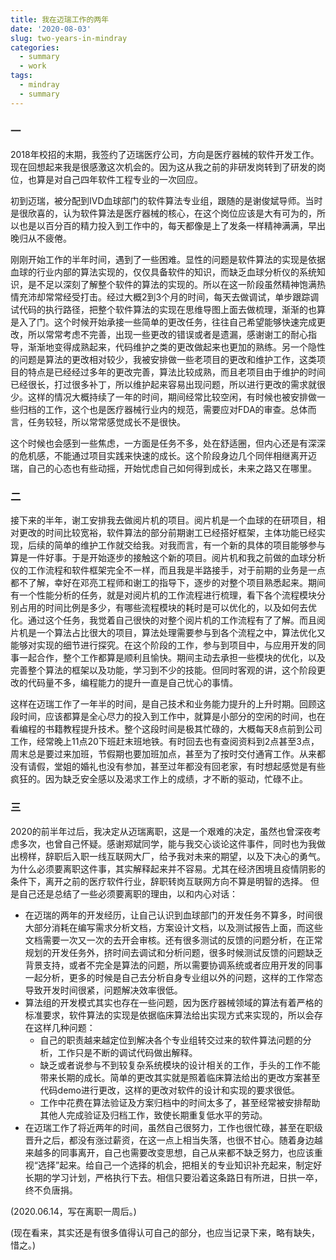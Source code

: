 ```yaml
---
title: 我在迈瑞工作的两年
date: '2020-08-03'
slug: two-years-in-mindray
categories:
  - summary
  - work
tags:
  - mindray 
  - summary
---
```


### 一

2018年校招的末期，我签约了迈瑞医疗公司，方向是医疗器械的软件开发工作。现在回想起来我是很感激这次机会的。因为这从我之前的非研发岗转到了研发的岗位，也算是对自己四年软件工程专业的一次回应。

初到迈瑞，被分配到IVD血球部门的软件算法专业组，跟随的是谢俊斌导师。当时是很欣喜的，认为软件算法是医疗器械的核心，在这个岗位应该是大有可为的，所以也是以百分百的精力投入到工作中的，每天都像是上了发条一样精神满满，早出晚归从不疲倦。

刚刚开始工作的半年时间，遇到了一些困难。显性的问题是软件算法的实现是依据血球的行业内部的算法实现的，仅仅具备软件的知识，而缺乏血球分析仪的系统知识，是不足以深刻了解整个软件的算法的实现的。所以在这一阶段虽然精神饱满热情充沛却常常经受打击。经过大概2到3个月的时间，每天去做调试，单步跟踪调试代码的执行路径，把整个软件算法的实现在思维导图上面去做梳理，渐渐的也算是入了门。这个时候开始承接一些简单的更改任务，往往自己希望能够快速完成更改，所以常常考虑不完善，出现一些更改的错误或者是遗漏，感谢谢工的耐心指导，渐渐地变得成熟起来，代码维护之类的更改做起来也更加的熟练。另一个隐性的问题是算法的更改相对较少，我被安排做一些老项目的更改和维护工作，这类项目的特点是已经经过多年的更改完善，算法比较成熟，而且老项目由于维护的时间已经很长，打过很多补丁，所以维护起来容易出现问题，所以进行更改的需求就很少。这样的情况大概持续了一年的时间，期间经常比较空闲，有时候也被安排做一些归档的工作，这个也是医疗器械行业内的规范，需要应对FDA的审查。总体而言，任务较轻，所以常常感觉成长不是很快。

这个时候也会感到一些焦虑，一方面是任务不多，处在舒适圈，但内心还是有深深的危机感，不能通过项目实践来快速的成长。这个阶段身边几个同伴相继离开迈瑞，自己的心态也有些动摇，开始忧虑自己如何得到成长，未来之路又在哪里。

### 二

接下来的半年，谢工安排我去做阅片机的项目。阅片机是一个血球的在研项目，相对更改的时间比较宽裕，软件算法的部分前期谢工已经搭好框架，主体功能已经实现，后续的简单的维护工作就交给我。对我而言，有一个新的具体的项目能够参与算是一件好事。于是开始逐步的接触这个新的项目。阅片机和我之前做的血球分析仪的工作流程和软件框架完全不一样，而且我是半路接手，对于前期的业务是一点都不了解，幸好在邓亮工程师和谢工的指导下，逐步的对整个项目熟悉起来。期间有一个性能分析的任务，就是对阅片机的工作流程进行梳理，看下各个流程模块分别占用的时间比例是多少，有哪些流程模块的耗时是可以优化的，以及如何去优化。通过这个任务，我觉着自己很快的对整个阅片机的工作流程有了了解。而且阅片机是一个算法占比很大的项目，算法处理需要参与到各个流程之中，算法优化又能够对实现的细节进行探究。在这个阶段的工作，参与到项目中，与应用开发的同事一起合作，整个工作都算是顺利且愉快。期间主动去承担一些模块的优化，以及完善整个算法的框架以及功能，学习到不少的技能。但同时客观的讲，这个阶段更改的代码量不多，编程能力的提升一直是自己忧心的事情。

这样在迈瑞工作了一年半的时间，是自己技术和业务能力提升的上升时期。回顾这段时间，应该都算是全心尽力的投入到工作中，就算是小部分的空闲的时间，也在看编程的书籍教程提升技术。整个这段时间是极其忙碌的，大概每天8点前到公司工作，经常晚上11点20下班赶末班地铁。有时回去也有查阅资料到2点甚至3点，周末总是要过来加班，节假期也要加班加点，甚至为了按时交付通宵工作。从来都没有请假，堂姐的婚礼也没有参加，甚至过年都没有回老家，有时想起感觉是有些疯狂的。因为缺乏安全感以及渴求工作上的成绩，才不断的驱动，忙碌不止。

### 三

2020的前半年过后，我决定从迈瑞离职，这是一个艰难的决定，虽然也曾深夜考虑多次，也曾自己怀疑。感谢郑斌同学，能与我交心谈论这件事件，同时也为我做出榜样，辞职后入职一线互联网大厂，给予我对未来的期望，以及下决心的勇气。为什么必须要离职这件事，其实解释起来并不容易。尤其在经济困境且疫情阴影的条件下，离开之前的医疗软件行业，辞职转岗互联网方向不算是明智的选择。
但是自己还是总结了一些必须要离职的理由，以和内心对话：

- 在迈瑞的两年的开发经历，让自己认识到血球部门的开发任务不算多，时间很大部分消耗在编写需求分析文档，方案设计文档，以及测试报告上面，而这些文档需要一次又一次的去开会审核。还有很多测试的反馈的问题分析，在正常规划的开发任务外，挤时间去调试和分析问题，很多时候测试反馈的问题缺乏背景支持，或者不完全是算法的问题，所以需要协调系统或者应用开发的同事一起分析，更多的时候是自己去分析自身专业组以外的问题，这样的工作常态导致开发时间很紧，问题解决效率很低。
- 算法组的开发模式其实也存在一些问题，因为医疗器械领域的算法有着严格的标准要求，软件算法的实现是依据临床算法给出实现方式来实现的，所以会存在这样几种问题：
  - 自己的职责越来越定位到解决各个专业组转交过来的软件算法问题的分析，工作只是不断的调试代码做出解释。
  - 缺乏或者说参与不到较复杂系统模块的设计相关的工作，手头的工作不能带来长期的成长。简单的更改其实就是照着临床算法给出的更改方案甚至代码demo进行更改，这样的更改对软件的设计和实现的要求很低。
  - 工作中花费在算法验证及方案归档中的时间太多了，甚至经常被安排帮助其他人完成验证及归档工作，致使长期重复低水平的劳动。
- 在迈瑞工作了将近两年的时间，虽然自己很努力，工作也很忙碌，甚至在职级晋升之后，都没有涨过薪资，在这一点上相当失落，也很不甘心。随着身边越来越多的同事离开，自己也需要改变思想，自己从来都不缺乏努力，也应该重视“选择”起来。给自己一个选择的机会，把相关的专业知识补充起来，制定好长期的学习计划，严格执行下去。相信只要沿着这条路日有所进，日拱一卒，终不负唐捐。

(2020.06.14，写在离职一周后。)

(现在看来，其实还是有很多值得认可自己的部分，也应当记录下来，略有缺失，惜之。)